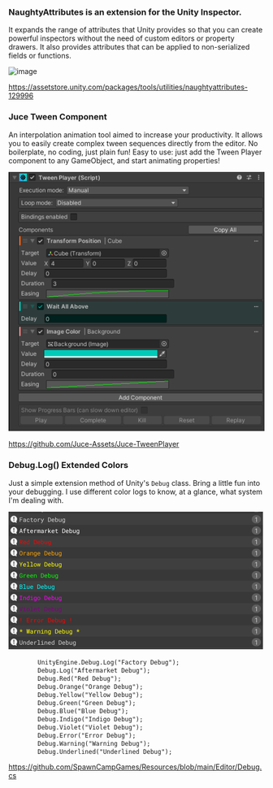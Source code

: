 ### NaughtyAttributes is an extension for the Unity Inspector.
It expands the range of attributes that Unity provides so that you can create powerful inspectors without the need of custom editors or property drawers. It also provides attributes that can be applied to non-serialized fields or functions.

![image](https://github.com/SpawnCampGames/Resources/assets/60554748/f7f744a0-1f3b-4ed9-9e30-4c383685cfe9)

https://assetstore.unity.com/packages/tools/utilities/naughtyattributes-129996



### Juce Tween Component
An interpolation animation tool aimed to increase your productivity. It allows you to easily create complex tween sequences directly from the editor. No boilerplate, no coding, just plain fun!
Easy to use: just add the Tween Player component to any GameObject, and start animating properties!

![Screenshot](jucetween.png)

https://github.com/Juce-Assets/Juce-TweenPlayer



### Debug.Log() Extended Colors
Just a simple extension method of Unity's `Debug` class. Bring a little fun into your debugging.
I use different color logs to know, at a glance, what system I'm dealing with.

![image](https://github.com/SpawnCampGames/Resources/blob/main/Editor/OneLinedDebugs.png?raw=true)

```        
        UnityEngine.Debug.Log("Factory Debug");
        Debug.Log("Aftermarket Debug");
        Debug.Red("Red Debug");
        Debug.Orange("Orange Debug");
        Debug.Yellow("Yellow Debug");
        Debug.Green("Green Debug");
        Debug.Blue("Blue Debug");
        Debug.Indigo("Indigo Debug");
        Debug.Violet("Violet Debug");
        Debug.Error("Error Debug");
        Debug.Warning("Warning Debug");
        Debug.Underlined("Underlined Debug");
```
https://github.com/SpawnCampGames/Resources/blob/main/Editor/Debug.cs



